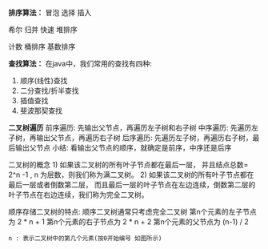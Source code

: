 **排序算法：**
   冒泡
   选择
   插入
   
   希尔 
   归并
   快速
   堆排序
   
   计数
   桶排序
   基数排序 

**查找算法：**
	在java中，我们常用的查找有四种:
   1) 顺序(线性)查找
   2) 二分查找/折半查找
   3) 插值查找
   4) 斐波那契查找

**二叉树遍历**
    前序遍历: 先输出父节点，再遍历左子树和右子树
    中序遍历: 先遍历左子树，再输出父节点，再遍历右子树
    后序遍历: 先遍历左子树，再遍历右子树，最后输出父节点
    小结: 看输出父节点的顺序，就确定是前序，中序还是后序

二叉树的概念
    1) 如果该二叉树的所有叶子节点都在最后一层，
    并且结点总数= 2^n -1 , n 为层数，则我们称为满二叉树。
    2) 如果该二叉树的所有叶子节点都在最后一层或者倒数第二层，
    而且最后一层的叶子节点在左边连续，倒数第二层的叶子节点在右边连续，我们称为完全二叉树。

顺序存储二叉树的特点:
    顺序二叉树通常只考虑完全二叉树
    第n个元素的左子节点为  2 * n + 1 
    第n个元素的右子节点为  2 * n + 2
    第n个元素的父节点为  (n-1) / 2
    
    n : 表示二叉树中的第几个元素(按0开始编号 如图所示)
